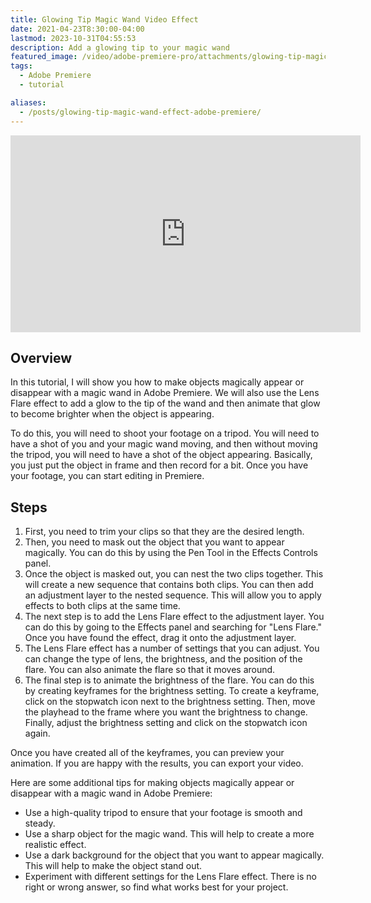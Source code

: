 ```yaml
---
title: Glowing Tip Magic Wand Video Effect
date: 2021-04-23T8:30:00-04:00
lastmod: 2023-10-31T04:55:53
description: Add a glowing tip to your magic wand
featured_image: /video/adobe-premiere-pro/attachments/glowing-tip-magic-wand-effect-adobe-premiere.jpg
tags:
  - Adobe Premiere
  - tutorial

aliases:
  - /posts/glowing-tip-magic-wand-effect-adobe-premiere/
---
```


<div class="iframe-16-9-container">
<iframe class="youTubeIframe" width="560" height="315" src="https://www.youtube.com/embed/hKK5fOqIFsE?si=tpT8_Agp7Hq4jXhO?rel=0" title="YouTube video player" frameborder="0" allow="accelerometer; autoplay; clipboard-write; encrypted-media; gyroscope; picture-in-picture; web-share" allowfullscreen></iframe>
</div>

## Overview

In this tutorial, I will show you how to make objects magically appear or disappear with a magic wand in Adobe Premiere. We will also use the Lens Flare effect to add a glow to the tip of the wand and then animate that glow to become brighter when the object is appearing.

To do this, you will need to shoot your footage on a tripod. You will need to have a shot of you and your magic wand moving, and then without moving the tripod, you will need to have a shot of the object appearing. Basically, you just put the object in frame and then record for a bit. Once you have your footage, you can start editing in Premiere.

## Steps

1. First, you need to trim your clips so that they are the desired length.
2. Then, you need to mask out the object that you want to appear magically. You can do this by using the Pen Tool in the Effects Controls panel.
3. Once the object is masked out, you can nest the two clips together. This will create a new sequence that contains both clips. You can then add an adjustment layer to the nested sequence. This will allow you to apply effects to both clips at the same time.
4. The next step is to add the Lens Flare effect to the adjustment layer. You can do this by going to the Effects panel and searching for "Lens Flare." Once you have found the effect, drag it onto the adjustment layer.
5. The Lens Flare effect has a number of settings that you can adjust. You can change the type of lens, the brightness, and the position of the flare. You can also animate the flare so that it moves around.
6. The final step is to animate the brightness of the flare. You can do this by creating keyframes for the brightness setting. To create a keyframe, click on the stopwatch icon next to the brightness setting. Then, move the playhead to the frame where you want the brightness to change. Finally, adjust the brightness setting and click on the stopwatch icon again.

Once you have created all of the keyframes, you can preview your animation. If you are happy with the results, you can export your video.

Here are some additional tips for making objects magically appear or disappear with a magic wand in Adobe Premiere:

- Use a high-quality tripod to ensure that your footage is smooth and steady.
- Use a sharp object for the magic wand. This will help to create a more realistic effect.
- Use a dark background for the object that you want to appear magically. This will help to make the object stand out.
- Experiment with different settings for the Lens Flare effect. There is no right or wrong answer, so find what works best for your project.
